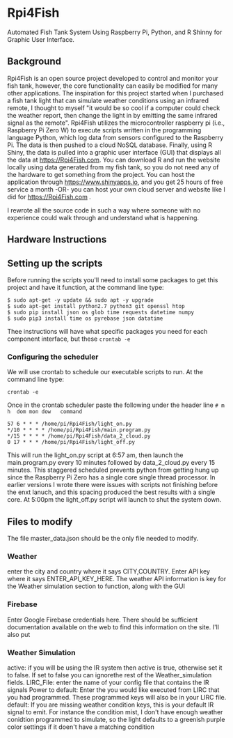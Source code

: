 # Rpi4Fish
Automated Fish Tank System Using Raspberry Pi, Python, and R Shinny for Graphic User Interface.

## Background
Rpi4Fish is an open source project developed to control and monitor your fish tank, however, the core functionality can easily be modified for many other applications. The inspiration for this project started when I purchased a fish tank light that can simulate weather conditions using an infrared remote, I thought to myself "it would be so cool if a computer could check the weather report, then change the light in by emitting the same infrared signal as the remote". Rpi4Fish utilizes the microcontroller raspberry pi (i.e., Raspberry Pi Zero W) to execute scripts written in the programming language Python, which log data from sensors configured to the Raspberry Pi. The data is then pushed to a cloud NoSQL database. Finally, using R Shiny, the data is pulled into a graphic user interface (GUI) that displays all the data at https://Rpi4Fish.com. You can download R and run the website locally using data generated from my fish tank, so you do not need any of the hardware to get something from the project. You can host the application through https://www.shinyapps.io, and you get 25 hours of free service a month -OR- you can host your own cloud server and website like I did for https://Rpi4Fish.com .

I rewrote all the source code in such a way where someone with no experience could walk through and understand what is happening. 

## Hardware Instructions

## Setting up the scripts
Before running the scripts you'll need to install some packages to get this project and have it function, at the command line type:

~~~
$ sudo apt-get -y update && sudo apt -y upgrade
$ sudo apt-get install python2.7 python3 git openssl htop
$ sudo pip install json os glob time requests datetime numpy
$ sudo pip3 install time os pyrebase json datatime
~~~~


Thee instructions will have what specific packages you need for each component interface, but these 
``` crontab -e ```

### Configuring the scheduler
We will use crontab to schedule our executable scripts to run. At the command line type:

``` crontab -e ```

Once in the crontab scheduler paste the following under the header line ```# m h  dom mon dow   command```

```
57 6 * * * /home/pi/Rpi4Fish/light_on.py
*/10 * * * * /home/pi/Rpi4Fish/main.program.py
*/15 * * * * /home/pi/Rpi4Fish/data_2_cloud.py
0 17 * * * /home/pi/Rpi4Fish/light_off.py
```

This will run the light_on.py script at 6:57 am, then launch the main.program.py every 10 minutes followed by data_2_cloud.py every 15 minutes. This staggered scheduled prevents python from getting hung up since the Raspberry Pi Zero has a single core single thread processor. In earlier versions I wrote there were issues with scripts not finishing before the enxt lanuch, and this spacing produced the best results with a single core. At 5:00pm the light_off.py script will launch to shut the system down.

## Files to modify
The file master_data.json should be the only file needed to modify.

### Weather
enter the city and country where it says CITY,COUNTRY. Enter API key where it says ENTER_API_KEY_HERE. The weather API information is key for the Weather simulation section to function, along with the GUI

### Firebase
Enter Google Firebase credentials here. There should be sufficient documentation available on the web to find this information on the site. I'll also put 

### Weather Simulation
active: if you will be using the IR system then active is true, otherwise set it to false. If set to false you can ignorethe rest of the Weather_simulation fields.
LIRC_File: enter the name of your config file that contains the IR signals
Power to default: Enter the you would like executed from LIRC that you had programmed. These programmed keys will also be in your LIRC file.
default: If you are missing weather condition keys, this is your default IR signal to emit. For instance the condition mist, I don't have enough weather conidtion programmed to simulate, so the light defaults to a greenish purple color settings if it doen't have a matching condition
